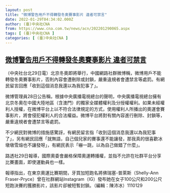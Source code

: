 ```yaml
---
layout: post
title: "微博警告用戶不得轉發冬奧賽事影片 違者可禁言"
date: 2022-01-29T04:34:02.000Z
author: (臺)中央社CNA
from: https://www.cna.com.tw/news/acn/202201290065.aspx
tags: [ (臺)中央社CNA ]
categories: [ (臺)中央社CNA ]
---
```

<!--1643430842000-->
[微博警告用戶不得轉發冬奧賽事影片 違者可禁言](https://www.cna.com.tw/news/acn/202201290065.aspx)
------

<div>
<div></div><div><p>（中央社台北29日電）北京冬奧即將舉行，中國網路社群微博稱，微博用戶不能轉發冬奧賽事影片，否則內容會遭刪除或封鎖，嚴重違規者會遭禁言等處罰。有網民留言回應「收到這個消息我還以為我犯事了」。</p><p>微博管理員28日公告稱，根據中央廣播電視總台的聲明，中央廣播電視總台擁有北京冬奧在中國大陸地區（含澳門）的獨家全媒體權利及分授權權利。如果未經權利人授權，在微博平台上以不符合法律規定的方式，使用權利人所播出的奧運會賽事影片，將會侵犯權利人的合法權益。微博平台將對有關內容進行刪除、封鎖等，嚴重違規者會遭禁言等處罰。</p><p>不少網民對微博的措施感驚訝，有網民留言指「收到這個消息我還以為我犯事了」，另有網民回應「就無語，自己個兒家的賽事還不能讓發，那我真的很喜歡冰墩墩雪熔也不讓發呀」，有網民表示「嚇一跳，以為自己做錯了什麼」。</p><p>路透社29日報導，國際奧委會嚴格保障奧運轉播權，並指不允許在社群平台分享比賽畫面，即使運動員也一樣。</p><p>報導指出，在東京奧運比賽期間，牙買加短跑名將佛瑞塞-普萊斯（Shelly-Ann Fraser-Pryce）曾在社群網站Instagram（IG）發布她在女子100公尺和200公尺短跑決賽的獲勝影片，該影片卻被短暫封鎖。（編輯：陳沛冰）1110129</p></div>
</div>
